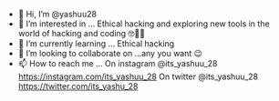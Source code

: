 - 👋 Hi, I’m @yashuu28
- 👀 I’m interested in ... Ethical hacking and exploring new tools in the world of hacking and coding 🤓🤟🤙
- 🌱 I’m currently learning ... Ethical hacking
- 💞️ I’m looking to collaborate on ...any you want 😉
- 📫 How to reach me ... On instagram @its_yashuu_28 
https://instagram.com/its_yashuu_28
                          On twitter @its_yashuu_28 
https://twitter.com/its_yashu_28


<!---
yashuu28/yashuu28 is a ✨ special ✨ repository because its `README.md` (this file) appears on your GitHub profile.
You can click the Preview link to take a look at your changes.
--->
